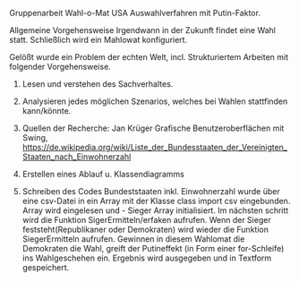 Gruppenarbeit Wahl-o-Mat USA Auswahlverfahren mit Putin-Faktor.

Allgemeine Vorgehensweise
Irgendwann in der Zukunft findet eine Wahl statt.
Schließlich wird ein Mahlowat konfiguriert.

Gelößt wurde ein Problem der echten Welt, incl. Strukturiertem Arbeiten mit folgender Vorgehensweise.

1. Lesen und verstehen des Sachverhaltes.

2. Analysieren jedes möglichen Szenarios, welches bei Wahlen stattfinden kann/könnte.

3. Quellen der Recherche: Jan Krüger Grafische Benutzeroberflächen mit Swing,
   https://de.wikipedia.org/wiki/Liste_der_Bundesstaaten_der_Vereinigten_Staaten_nach_Einwohnerzahl
   
4. Erstellen eines Ablauf u. Klassendiagramms

5. Schreiben des Codes 
     Bundeststaaten inkl. Einwohnerzahl wurde über eine csv-Datei in ein Array mit der Klasse class import csv eingebunden.
     Array wird eingelesen und - Sieger Array initialisiert. 
     Im nächsten schritt wird die Funktion SigerErmitteln/erfaken aufrufen. Wenn der Sieger feststeht(Republikaner oder Demokraten) wird
     wieder die Funktion SiegerErmitteln aufrufen. 
     Gewinnen in diesem Wahlomat die Demokraten die Wahl, greift der Putineffekt (in Form einer for-Schleife) ins Wahlgeschehen ein.
     Ergebnis wird ausgegeben und in Textform gespeichert.

